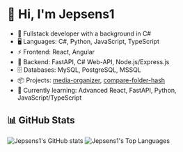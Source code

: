 # 👋 Hi, I'm Jepsens1

- 🎯 Fullstack developer with a background in C#
- 🖥️ Languages: C#, Python, JavaScript, TypeScript
- ⚡ Frontend: React, Angular
- 🚀 Backend: FastAPI, C# Web-API, Node.js/Express.js
- 🗄️ Databases: MySQL, PostgreSQL, MSSQL
- 📦 Projects: [media-organizer](https://github.com/Jepsens1/media-organizer), [compare-folder-hash](https://github.com/Jepsens1/compare-folder-hash)
- 🌱 Currently learning: Advanced React, FastAPI, Python, JavaScript/TypeScript

## 📊 GitHub Stats

![Jepsens1's GitHub stats](https://github-readme-stats.vercel.app/api?username=Jepsens1&show_icons=true)
![Jepsens1's Top Languages](https://github-readme-stats.vercel.app/api/top-langs/?username=Jepsens1&layout=compact)
